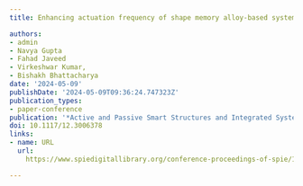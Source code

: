 ```yaml
---
title: Enhancing actuation frequency of shape memory alloy-based system with a novel evaporative cooling technique for fast cyclic applications

authors:
- admin
- Navya Gupta 
- Fahad Javeed
- Virkeshwar Kumar, 
- Bishakh Bhattacharya
date: '2024-05-09'
publishDate: '2024-05-09T09:36:24.747323Z'
publication_types:
- paper-conference
publication: '*Active and Passive Smart Structures and Integrated Systems XVIII*'
doi: 10.1117/12.3006378
links:
- name: URL
  url: 
    https://www.spiedigitallibrary.org/conference-proceedings-of-spie/12946/3006378/Enhancing-actuation-frequency-of-shape-memory-alloy-based-system-with/10.1117/12.3006378.full

---
```

